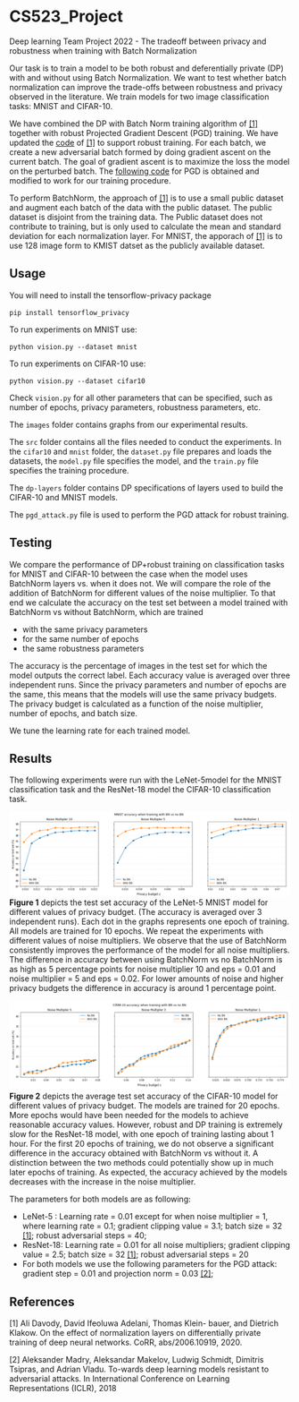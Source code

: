 # CS523_Project
Deep learning Team Project 2022 - The tradeoff between privacy and robustness when training with Batch Normalization

Our task is to train a model to be both robust and deferentially private (DP) with and without using Batch Normalization. We want to test whether batch normalization can improve the trade-offs between robustness and privacy observed in the literature. We train models for two image classification tasks: MNIST and CIFAR-10. 

We have combined the DP with Batch Norm training algorithm of [[1]](#1) together with robust Projected Gradient Descent (PGD) training. We have updated the [code](https://github.com/uds-lsv/SIDP) of [[1]](#1) to support robust training. For each batch, we create a new adversarial batch formed by doing gradient ascent on the current batch. The goal of gradient ascent is to maximize the loss the model on the perturbed batch. The [following code](https://gist.github.com/oscarknagg/45b187c236c6262b1c4bbe2d0920ded6##file-projected_gradient_descent-py) for PGD is obtained and modified to work for our training procedure. 

To perform BatchNorm, the approach of [[1]](#1) is to use a small public dataset and augment each batch of the data with the public dataset. The public dataset is disjoint from the training data. The Public dataset does not contribute to training, but is only used to calculate the mean and standard deviation for each normalization layer. For MNIST, the apporach of [[1]](#1) is to use 128 image form to KMIST datset as the publicly available dataset.

## Usage

You will need to install the tensorflow-privacy package 

```
pip install tensorflow_privacy
```

To run experiments on MNIST use: 
```
python vision.py --dataset mnist 
```
To run experiments on CIFAR-10 use: 
```
python vision.py --dataset cifar10
```
Check ``vision.py`` for all other parameters that can be specified, such as number of epochs, privacy parameters, robustness parameters, etc. 

The ``images`` folder contains graphs from our experimental results. 

The ``src`` folder contains all the files needed to conduct the experiments. In the ``cifar10`` and ``mnist`` folder, the ``dataset.py`` file prepares and loads the datasets, the ``model.py`` file specifies the model, and the ``train.py`` file specifies the training procedure. 

The ``dp-layers`` folder contains DP specifications of layers used to build the CIFAR-10 and MNIST models. 

The ``pgd_attack.py`` file is used to perform the PGD attack for robust training. 


## Testing
We compare the performance of DP+robust training on classification tasks for MNIST and CIFAR-10 between the case when the model uses BatchNorm layers vs. when it does not.  We will compare the role of the addition of BatchNorm for different values of the noise multiplier. To that end we calculate the accuracy on the test set between a model trained with BatchNorm vs without BatchNorm, which are trained 
- with the same privacy parameters
- for the same number of epochs     
- the same robustness parameters

The accuracy is the percentage of images in the test set for which the model outputs the correct label. Each accuracy value is averaged over three independent runs. Since the privacy parameters and number of epochs are the same, this means that the models will use the same privacy budgets. The privacy budget is calculated as a function of the noise multiplier, number of epochs, and batch size. 

We tune the learning rate for each trained model.

## Results
The following experiments were run with the LeNet-5model for the MNIST classification task and the ResNet-18 model the CIFAR-10 classification task.

![Test Image 2](images/MNIST-1.png)
**Figure 1** depicts the test set accuracy of the LeNet-5 MNIST model for different values of privacy budget.  (The accuracy is averaged over 3 independent runs). Each dot in the graphs represents one epoch of training. All models are trained for 10 epochs. We repeat the experiments with different values of noise multipliers. We observe that the use of BatchNorm consistently improves the performance of the model for all noise multipliers. The difference in accuracy between using BatchNorm vs no BatchNorm is as high as 5 percentage points for noise multiplier 10 and eps = 0.01 and noise multiplier = 5 and eps = 0.02. For lower amounts of noise and higher privacy budgets the difference in accuracy is around 1 percentage point. 

![Test Image 2](images/CIFAR10-1.png)
**Figure 2** depicts the average test set accuracy of the CIFAR-10 model for different values of privacy budget. The models are trained for 20 epochs. More epochs would have been needed for the models to achieve reasonable accuracy values. However, robust and DP training is extremely slow for the ResNet-18 model, with one epoch of training lasting about 1 hour. For the first 20 epochs of training, we do not observe a significant difference in the accuracy obtained with BatchNorm vs without it. A distinction between the two methods could potentially show up in much later epochs of training. As expected, the accuracy achieved by the models decreases with the increase in the noise multiplier. 

The parameters for both models are as following: 
- LeNet-5 : Learning rate = 0.01 except for when noise multiplier = 1, where learning rate = 0.1; gradient clipping value = 3.1; batch size = 32 [[1]](#1); robust adversarial steps = 40; 
- ResNet-18: Learning rate = 0.01 for all noise multipliers; gradient clipping value = 2.5; batch size = 32 [[1]](#1); robust adversarial steps = 20 
- For both models we use the following parameters for the PGD attack: gradient step = 0.01 and projection norm = 0.03 [[2]](#2);

## References
<a id="1">[1]</a> 
Ali Davody, David Ifeoluwa Adelani, Thomas Klein-
bauer, and Dietrich Klakow. On the effect of normalization layers on differentially private training of deep
neural networks. CoRR, abs/2006.10919, 2020.

<a id="2">[2]</a> 
Aleksander Madry, Aleksandar Makelov, Ludwig Schmidt, Dimitris Tsipras, and Adrian Vladu. To-wards deep learning models resistant to adversarial attacks. In International Conference on Learning Representations (ICLR), 2018
